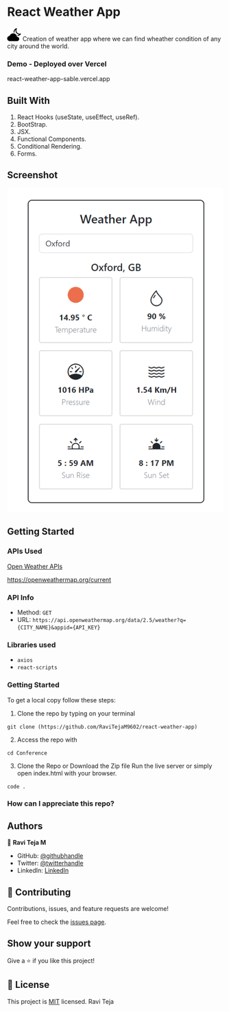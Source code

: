 # React Weather App
![Weather App](./public/Images/cloud-moon-fill.svg) Creation of weather app where we can find wheather condition of  any city around the world.


### Demo - Deployed over Vercel
react-weather-app-sable.vercel.app

## Built With
1. React Hooks (useState, useEffect, useRef).
2. BootStrap.
3. JSX.
4. Functional Components. 
5. Conditional Rendering.
6. Forms.

## Screenshot
![React_Weather_App](./public/Images/weather-app.png)

## Getting Started

### APIs Used
[Open Weather APIs](https://openweathermap.org/)

https://openweathermap.org/current

### API Info
* Method: `GET`
* URL: `https://api.openweathermap.org/data/2.5/weather?q={CITY_NAME}&appid={API_KEY}`

### Libraries used
* `axios`
* `react-scripts`

### Getting Started

To get a local copy follow these steps:

1. Clone the repo by typing on your terminal

```
git clone (https://github.com/RaviTejaM9602/react-weather-app)
```

2. Access the repo with

```
cd Conference
```

3. Clone the Repo or Download the Zip file
Run the live server or simply open index.html with your browser.

```
code .
```

### How can I appreciate this repo? 
## Authors

👤 **Ravi Teja M**
- GitHub: [@githubhandle](https://github.com/RaviTejaM9602/Awesome_Books)
- Twitter: [@twitterhandle](https://twitter.com/RaviTejaMekala1)
- LinkedIn: [LinkedIn](https://www.linkedin.com/in/ravi-teja-8499a31b9/)

## 🤝 Contributing

Contributions, issues, and feature requests are welcome!

Feel free to check the [issues page](../../issues/).

## Show your support

Give a ⭐️ if you like this project!

## 📝 License

This project is [MIT](./MIT.md) licensed.
Ravi Teja
